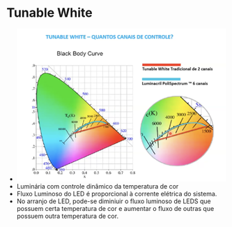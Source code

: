 # Tunable White
- ![](img/tunable-white-com-canais-de-controle.png "Tunable White com canais de controle")
- Luminária com controle dinâmico da temperatura de cor
- Fluxo Luminoso do LED é proporcional à corrente elétrica do sistema.
- No arranjo de LED, pode-se diminiuir o fluxo luminoso de LEDS que possuem certa temperatura de cor e aumentar o fluxo de outras que possuem outra temperatura de cor.